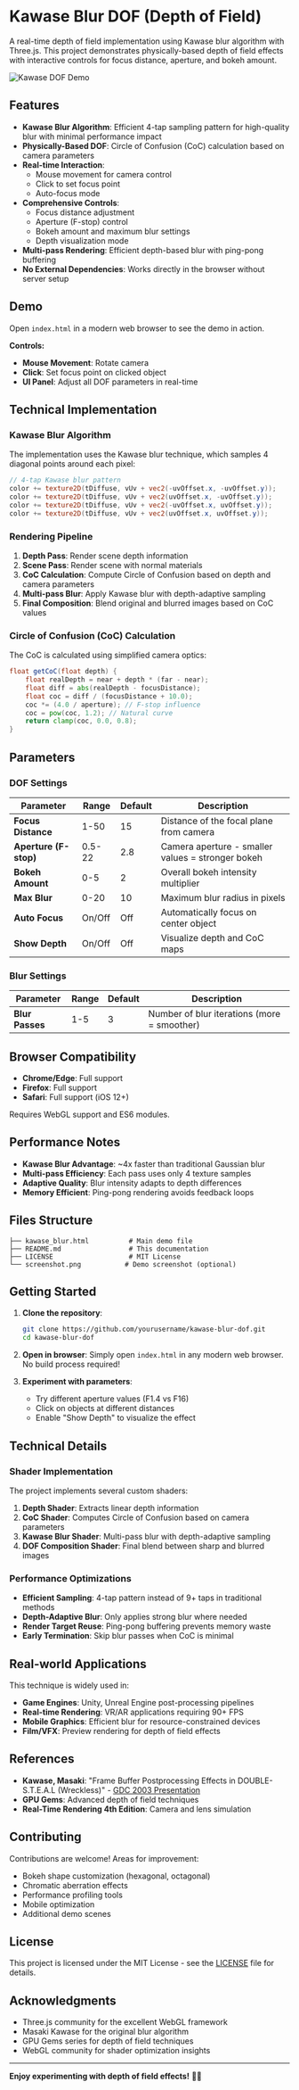 # Kawase Blur DOF (Depth of Field)

A real-time depth of field implementation using Kawase blur algorithm with Three.js. This project demonstrates physically-based depth of field effects with interactive controls for focus distance, aperture, and bokeh amount.

![Kawase DOF Demo](screenshot.png)

## Features

- **Kawase Blur Algorithm**: Efficient 4-tap sampling pattern for high-quality blur with minimal performance impact
- **Physically-Based DOF**: Circle of Confusion (CoC) calculation based on camera parameters
- **Real-time Interaction**:
  - Mouse movement for camera control
  - Click to set focus point
  - Auto-focus mode
- **Comprehensive Controls**:
  - Focus distance adjustment
  - Aperture (F-stop) control
  - Bokeh amount and maximum blur settings
  - Depth visualization mode
- **Multi-pass Rendering**: Efficient depth-based blur with ping-pong buffering
- **No External Dependencies**: Works directly in the browser without server setup

## Demo

Open `index.html` in a modern web browser to see the demo in action.

**Controls:**
- **Mouse Movement**: Rotate camera
- **Click**: Set focus point on clicked object
- **UI Panel**: Adjust all DOF parameters in real-time

## Technical Implementation

### Kawase Blur Algorithm

The implementation uses the Kawase blur technique, which samples 4 diagonal points around each pixel:

```glsl
// 4-tap Kawase blur pattern
color += texture2D(tDiffuse, vUv + vec2(-uvOffset.x, -uvOffset.y));
color += texture2D(tDiffuse, vUv + vec2(uvOffset.x, -uvOffset.y));
color += texture2D(tDiffuse, vUv + vec2(-uvOffset.x, uvOffset.y));
color += texture2D(tDiffuse, vUv + vec2(uvOffset.x, uvOffset.y));
```

### Rendering Pipeline

1. **Depth Pass**: Render scene depth information
2. **Scene Pass**: Render scene with normal materials
3. **CoC Calculation**: Compute Circle of Confusion based on depth and camera parameters
4. **Multi-pass Blur**: Apply Kawase blur with depth-adaptive sampling
5. **Final Composition**: Blend original and blurred images based on CoC values

### Circle of Confusion (CoC) Calculation

The CoC is calculated using simplified camera optics:

```glsl
float getCoC(float depth) {
    float realDepth = near + depth * (far - near);
    float diff = abs(realDepth - focusDistance);
    float coc = diff / (focusDistance + 10.0);
    coc *= (4.0 / aperture); // F-stop influence
    coc = pow(coc, 1.2); // Natural curve
    return clamp(coc, 0.0, 0.8);
}
```

## Parameters

### DOF Settings

| Parameter | Range | Default | Description |
|-----------|-------|---------|-------------|
| **Focus Distance** | 1-50 | 15 | Distance of the focal plane from camera |
| **Aperture (F-stop)** | 0.5-22 | 2.8 | Camera aperture - smaller values = stronger bokeh |
| **Bokeh Amount** | 0-5 | 2 | Overall bokeh intensity multiplier |
| **Max Blur** | 0-20 | 10 | Maximum blur radius in pixels |
| **Auto Focus** | On/Off | Off | Automatically focus on center object |
| **Show Depth** | On/Off | Off | Visualize depth and CoC maps |

### Blur Settings

| Parameter | Range | Default | Description |
|-----------|-------|---------|-------------|
| **Blur Passes** | 1-5 | 3 | Number of blur iterations (more = smoother) |

## Browser Compatibility

- **Chrome/Edge**: Full support
- **Firefox**: Full support
- **Safari**: Full support (iOS 12+)

Requires WebGL support and ES6 modules.

## Performance Notes

- **Kawase Blur Advantage**: ~4x faster than traditional Gaussian blur
- **Multi-pass Efficiency**: Each pass uses only 4 texture samples
- **Adaptive Quality**: Blur intensity adapts to depth differences
- **Memory Efficient**: Ping-pong rendering avoids feedback loops

## Files Structure

```
├── kawase_blur.html          # Main demo file
├── README.md                 # This documentation
├── LICENSE                   # MIT License
└── screenshot.png           # Demo screenshot (optional)
```

## Getting Started

1. **Clone the repository**:
   ```bash
   git clone https://github.com/yourusername/kawase-blur-dof.git
   cd kawase-blur-dof
   ```

2. **Open in browser**:
   Simply open `index.html` in any modern web browser. No build process required!

3. **Experiment with parameters**:
   - Try different aperture values (F1.4 vs F16)
   - Click on objects at different distances
   - Enable "Show Depth" to visualize the effect

## Technical Details

### Shader Implementation

The project implements several custom shaders:

1. **Depth Shader**: Extracts linear depth information
2. **CoC Shader**: Computes Circle of Confusion based on camera parameters
3. **Kawase Blur Shader**: Multi-pass blur with depth-adaptive sampling
4. **DOF Composition Shader**: Final blend between sharp and blurred images

### Performance Optimizations

- **Efficient Sampling**: 4-tap pattern instead of 9+ taps in traditional methods
- **Depth-Adaptive Blur**: Only applies strong blur where needed
- **Render Target Reuse**: Ping-pong buffering prevents memory waste
- **Early Termination**: Skip blur passes when CoC is minimal

## Real-world Applications

This technique is widely used in:

- **Game Engines**: Unity, Unreal Engine post-processing pipelines
- **Real-time Rendering**: VR/AR applications requiring 90+ FPS
- **Mobile Graphics**: Efficient blur for resource-constrained devices
- **Film/VFX**: Preview rendering for depth of field effects

## References

- **Kawase, Masaki**: "Frame Buffer Postprocessing Effects in DOUBLE-S.T.E.A.L (Wreckless)" - [GDC 2003 Presentation](https://www.gdcvault.com/play/1022665/Frame-Buffer-Postprocessing-Effects-in)
- **GPU Gems**: Advanced depth of field techniques
- **Real-Time Rendering 4th Edition**: Camera and lens simulation

## Contributing

Contributions are welcome! Areas for improvement:

- Bokeh shape customization (hexagonal, octagonal)
- Chromatic aberration effects
- Performance profiling tools
- Mobile optimization
- Additional demo scenes

## License

This project is licensed under the MIT License - see the [LICENSE](LICENSE) file for details.

## Acknowledgments

- Three.js community for the excellent WebGL framework
- Masaki Kawase for the original blur algorithm
- GPU Gems series for depth of field techniques
- WebGL community for shader optimization insights

---

**Enjoy experimenting with depth of field effects!** 📸✨